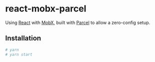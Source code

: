 # react-mobx-parcel

Using [React][react] with [MobX][mobx], built with [Parcel][parcel] to allow a zero-config setup.

[react]: https://reactjs.org/
[mobx]: https://mobx.js.org/
[parcel]: https://parceljs.org/

## Installation

```sh
# yarn
# yarn start
```
